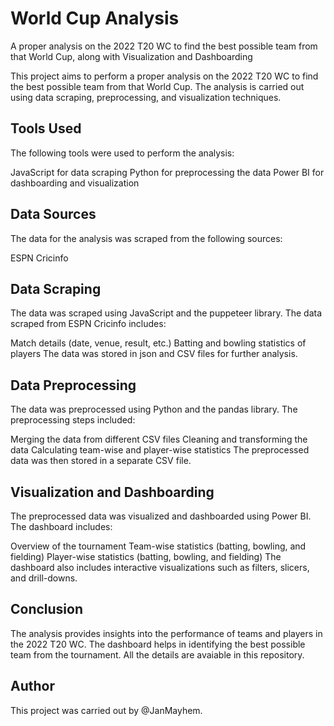 # World Cup Analysis
A proper analysis on the 2022 T20 WC to find the best possible team from that World Cup, along with Visualization and Dashboarding

This project aims to perform a proper analysis on the 2022 T20 WC to find the best possible team from that World Cup. The analysis is carried out using data scraping, preprocessing, and visualization techniques.

## Tools Used
The following tools were used to perform the analysis:

JavaScript for data scraping
Python for preprocessing the data
Power BI for dashboarding and visualization

## Data Sources
The data for the analysis was scraped from the following sources:

ESPN Cricinfo

## Data Scraping
The data was scraped using JavaScript and the puppeteer library. The data scraped from ESPN Cricinfo includes:

Match details (date, venue, result, etc.)
Batting and bowling statistics of players
The data was stored in json and CSV files for further analysis.

## Data Preprocessing
The data was preprocessed using Python and the pandas library. The preprocessing steps included:

Merging the data from different CSV files
Cleaning and transforming the data
Calculating team-wise and player-wise statistics
The preprocessed data was then stored in a separate CSV file.

## Visualization and Dashboarding
The preprocessed data was visualized and dashboarded using Power BI. The dashboard includes:

Overview of the tournament
Team-wise statistics (batting, bowling, and fielding)
Player-wise statistics (batting, bowling, and fielding)
The dashboard also includes interactive visualizations such as filters, slicers, and drill-downs.

## Conclusion
The analysis provides insights into the performance of teams and players in the 2022 T20 WC. The dashboard helps in identifying the best possible team from the tournament. All the details are avaiable in this repository.

## Author
This project was carried out by @JanMayhem.
